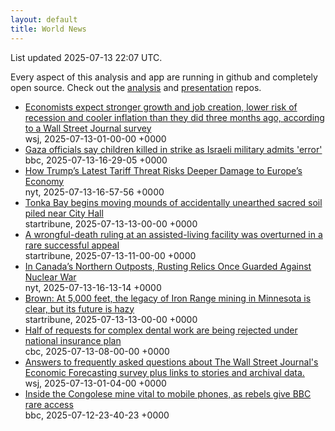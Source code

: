 ```yaml
---
layout: default
title: World News
---
```


<div markdown="0">
<div class="byline small text-muted">List updated <span class="datetime">2025-07-13 22:07 UTC</span>.</div>

<p>Every aspect of this analysis and app are running in github and completely open source. Check out the <a href="https://github.com/Castro-Media/Analysis">analysis</a> and <a href="https://github.com/Castro-Media/TopStoryReview.com">presentation</a> repos.</p>
<ul>
<li><a href='https://www.wsj.com/economy/economists-see-lower-recession-risk-and-stronger-job-growth-wsj-survey-10d6e476'>Economists expect stronger growth and job creation, lower risk of recession and cooler inflation than they did three months ago, according to a Wall Street Journal survey</a><div class='byline small text-muted'>wsj, <span class="datetime">2025-07-13-01-00-00 +0000</span></div></li>
<li><a href='https://www.bbc.com/news/articles/c0rvxjnvv71o'>Gaza officials say children killed in strike as Israeli military admits 'error'</a><div class='byline small text-muted'>bbc, <span class="datetime">2025-07-13-16-29-05 +0000</span></div></li>
<li><a href='https://www.nytimes.com/2025/07/13/business/trump-tariffs-europe-economy.html'>How Trump&#8217;s Latest Tariff Threat Risks Deeper Damage to Europe&#8217;s Economy</a><div class='byline small text-muted'>nyt, <span class="datetime">2025-07-13-16-57-56 +0000</span></div></li>
<li><a href='https://www.startribune.com/tonka-bay-sacred-soil-mounds/601406848'>Tonka Bay begins moving mounds of accidentally unearthed sacred soil piled near City Hall</a><div class='byline small text-muted'>startribune, <span class="datetime">2025-07-13-13-00-00 +0000</span></div></li>
<li><a href='https://www.startribune.com/a-wrongful-death-ruling-at-an-assisted-living-facility-was-overturned-in-a-rare-successful-appeal/601384865'>A wrongful-death ruling at an assisted-living facility was overturned in a rare successful appeal</a><div class='byline small text-muted'>startribune, <span class="datetime">2025-07-13-11-00-00 +0000</span></div></li>
<li><a href='https://www.nytimes.com/2025/07/13/world/americas/canada-cold-war-golden-dome.html'>In Canada&#8217;s Northern Outposts, Rusting Relics Once Guarded Against Nuclear War</a><div class='byline small text-muted'>nyt, <span class="datetime">2025-07-13-16-13-14 +0000</span></div></li>
<li><a href='https://www.startribune.com/iron-range-mining-impact-economy-environment/601410895'>Brown: At 5,000 feet, the legacy of Iron Range mining in Minnesota is clear, but its future is hazy</a><div class='byline small text-muted'>startribune, <span class="datetime">2025-07-13-13-00-00 +0000</span></div></li>
<li><a href='https://www.cbc.ca/news/politics/dental-care-expansion-growing-pains-1.7583230?cmp=rss'>Half of requests for complex dental work are being rejected under national insurance plan</a><div class='byline small text-muted'>cbc, <span class="datetime">2025-07-13-08-00-00 +0000</span></div></li>
<li><a href='https://www.wsj.com/economy/economic-forecasting-survey-archive-11617814998'>Answers to frequently asked questions about The Wall Street Journal's Economic Forecasting survey plus links to stories and archival data.</a><div class='byline small text-muted'>wsj, <span class="datetime">2025-07-13-01-04-00 +0000</span></div></li>
<li><a href='https://www.bbc.com/news/articles/cyvj986l615o'>Inside the Congolese mine vital to mobile phones, as rebels give BBC rare access</a><div class='byline small text-muted'>bbc, <span class="datetime">2025-07-12-23-40-23 +0000</span></div></li>
</ul>
</div>

